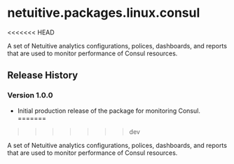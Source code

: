 # netuitive.packages.linux.consul
<<<<<<< HEAD

A set of Netuitive analytics configurations, polices, dashboards, and reports that are used to monitor performance of Consul resources.

## Release History

### Version 1.0.0

* Initial production release of the package for monitoring Consul.
=======
>>>>>>> dev

A set of Netuitive analytics configurations, polices, dashboards, and reports that are used to monitor performance of Consul resources.